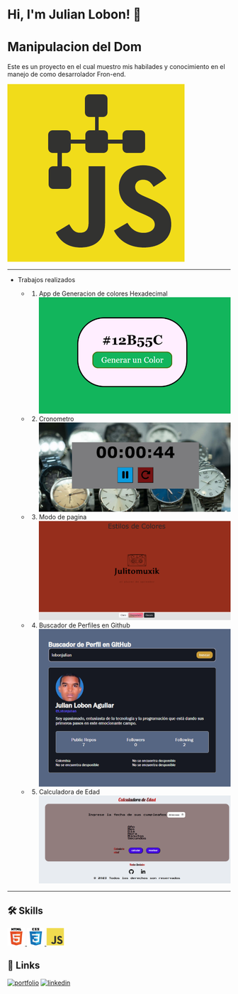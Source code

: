 # Hi, I'm Julian Lobon! 👋

# Manipulacion del Dom 

Este es un proyecto en el cual muestro mis habilades y conocimiento en el manejo de como
desarrolador Fron-end.

![DOM](/img/dom.png)

---

 - Trabajos realizados

    +  1. App de Generacion de colores Hexadecimal
        ![Proyecto1](/Codigo%20Hexadecimal/img/color.png)

    +  2. Cronometro
        ![Proyecto2](/Cronometro//img/cronometro.png)

    +  3. Modo de pagina
        ![Proyecto3](/modo%20de%20pagina/img/pagina.png)

    +  4. Buscador de Perfiles en Github
        ![Proyecto4](/GitHub%20api//img/apiGitHub.png)

    +  5. Calculadora de Edad
        ![Proyecto5](/Calculadora%20de%20edad//img/calculadoraEdad.png)
    
---
## 🛠 Skills
<p align="left"> 
<a href="https://www.w3.org/html/" target="_blank" rel="noreferrer"> <img src="https://raw.githubusercontent.com/devicons/devicon/master/icons/html5/html5-original-wordmark.svg" alt="html5" width="40" height="40"/> </a> 
<a href="https://www.w3schools.com/css/" target="_blank" rel="noreferrer"> <img src="https://raw.githubusercontent.com/devicons/devicon/master/icons/css3/css3-original-wordmark.svg" alt="css3" width="40" height="40"/> </a> 
<a href="https://developer.mozilla.org/en-US/docs/Web/JavaScript" target="_blank" rel="noreferrer"> <img src="https://raw.githubusercontent.com/devicons/devicon/master/icons/javascript/javascript-original.svg" alt="javascript" width="40" height="40"/> </a> </p>

## 🔗 Links
[![portfolio](https://img.shields.io/badge/my_portfolio-000?style=for-the-badge&logo=ko-fi&logoColor=white)]()
[![linkedin](https://img.shields.io/badge/linkedin-0A66C2?style=for-the-badge&logo=linkedin&logoColor=white)](https://www.linkedin.com/in/julian-aguilar-/)
